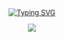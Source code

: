 <div align="center">
  
  <!-- dynamic typing effect -->
  <div align="center">
<a href="https://git.io/typing-svg"><img src="https://readme-typing-svg.demolab.com?font=Fira+Code&pause=10&color=E8B7F7&width=435&lines=console.log(Hello%2C+World!);This+is+Haixin." alt="Typing SVG" />
  </a>
  </div>

  <!-- knock code pictures -->
  <img src="https://cdn.jsdelivr.net/gh/sun0225SUN/sun0225SUN/assets/images/coding.gif" /><br>
